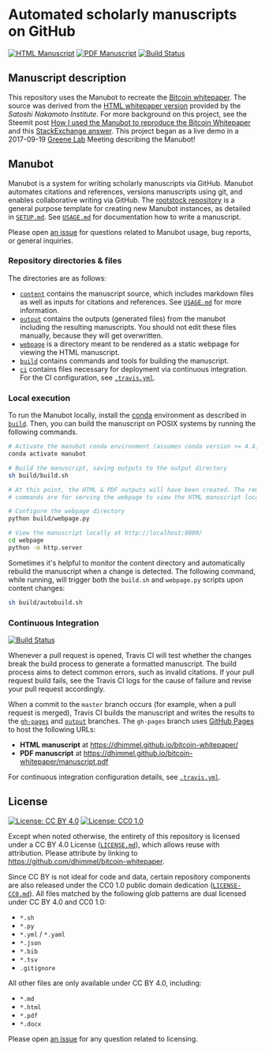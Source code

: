 # Automated scholarly manuscripts on GitHub

<!-- usage note: edit the H1 title above to personalize the manuscript -->

[![HTML Manuscript](https://img.shields.io/badge/manuscript-HTML-blue.svg)](https://dhimmel.github.io/bitcoin-whitepaper/)
[![PDF Manuscript](https://img.shields.io/badge/manuscript-PDF-blue.svg)](https://dhimmel.github.io/bitcoin-whitepaper/manuscript.pdf)
[![Build Status](https://travis-ci.org/dhimmel/bitcoin-whitepaper.svg?branch=master)](https://travis-ci.org/dhimmel/bitcoin-whitepaper)

## Manuscript description

<!-- usage note: edit this section.

This repository is a template manuscript (a.k.a. rootstock).
Actual manuscript instances will clone this repository (see [`SETUP.md`](SETUP.md)) and replace this paragraph with a description of their manuscript.
-->

This repository uses the Manubot to recreate the [Bitcoin whitepaper](https://bitcoin.org/bitcoin.pdf).
The source was derived from the [HTML whitepaper version](http://nakamotoinstitute.org/bitcoin/) provided by the _Satoshi Nakamoto Institute_.
For more background on this project, see the Steemit post [How I used the Manubot to reproduce the Bitcoin Whitepaper](https://steemit.com/manubot/@dhimmel/how-i-used-the-manubot-to-reproduce-the-bitcoin-whitepaper) and this [StackExchange answer](https://bitcoin.stackexchange.com/a/59738/60260 "Answer to Where can I find the Bitcoin white paper in plain text markdown format?").
This project began as a live demo in a 2017-09-19 [Greene Lab](http://www.greenelab.com/) Meeting describing the Manubot!

## Manubot

<!-- usage note: do not edit this section -->

Manubot is a system for writing scholarly manuscripts via GitHub.
Manubot automates citations and references, versions manuscripts using git, and enables collaborative writing via GitHub.
The [rootstock repository](https://git.io/fhQH1) is a general purpose template for creating new Manubot instances, as detailed in [`SETUP.md`](SETUP.md).
See [`USAGE.md`](USAGE.md) for documentation how to write a manuscript.

Please open [an issue](https://git.io/fhQHM) for questions related to Manubot usage, bug reports, or general inquiries.

### Repository directories & files

The directories are as follows:

+ [`content`](content) contains the manuscript source, which includes markdown files as well as inputs for citations and references.
  See [`USAGE.md`](USAGE.md) for more information.
+ [`output`](output) contains the outputs (generated files) from the manubot including the resulting manuscripts.
  You should not edit these files manually, because they will get overwritten.
+ [`webpage`](webpage) is a directory meant to be rendered as a static webpage for viewing the HTML manuscript.
+ [`build`](build) contains commands and tools for building the manuscript.
+ [`ci`](ci) contains files necessary for deployment via continuous integration.
  For the CI configuration, see [`.travis.yml`](.travis.yml).

### Local execution

To run the Manubot locally, install the [conda](https://conda.io) environment as described in [`build`](build).
Then, you can build the manuscript on POSIX systems by running the following commands.

```sh
# Activate the manubot conda environment (assumes conda version >= 4.4)
conda activate manubot

# Build the manuscript, saving outputs to the output directory
sh build/build.sh

# At this point, the HTML & PDF outputs will have been created. The remaining
# commands are for serving the webpage to view the HTML manuscript locally.

# Configure the webpage directory
python build/webpage.py

# View the manuscript locally at http://localhost:8000/
cd webpage
python -m http.server
```

Sometimes it's helpful to monitor the content directory and automatically rebuild the manuscript when a change is detected.
The following command, while running, will trigger both the `build.sh` and `webpage.py` scripts upon content changes:

```sh
sh build/autobuild.sh
```

### Continuous Integration

[![Build Status](https://travis-ci.org/dhimmel/bitcoin-whitepaper.svg?branch=master)](https://travis-ci.org/dhimmel/bitcoin-whitepaper)

Whenever a pull request is opened, Travis CI will test whether the changes break the build process to generate a formatted manuscript.
The build process aims to detect common errors, such as invalid citations.
If your pull request build fails, see the Travis CI logs for the cause of failure and revise your pull request accordingly.

When a commit to the `master` branch occurs (for example, when a pull request is merged), Travis CI builds the manuscript and writes the results to the [`gh-pages`](https://github.com/dhimmel/bitcoin-whitepaper/tree/gh-pages) and [`output`](https://github.com/dhimmel/bitcoin-whitepaper/tree/output) branches.
The `gh-pages` branch uses [GitHub Pages](https://pages.github.com/) to host the following URLs:

+ **HTML manuscript** at https://dhimmel.github.io/bitcoin-whitepaper/
+ **PDF manuscript** at https://dhimmel.github.io/bitcoin-whitepaper/manuscript.pdf

For continuous integration configuration details, see [`.travis.yml`](.travis.yml).

## License

<!--
usage note: edit this section to change the license of your manuscript or source code changes to this repository.
We encourage users to openly license their manuscripts, which is the default as specified below.
-->

[![License: CC BY 4.0](https://img.shields.io/badge/License%20All-CC%20BY%204.0-lightgrey.svg)](http://creativecommons.org/licenses/by/4.0/)
[![License: CC0 1.0](https://img.shields.io/badge/License%20Parts-CC0%201.0-lightgrey.svg)](https://creativecommons.org/publicdomain/zero/1.0/)

Except when noted otherwise, the entirety of this repository is licensed under a CC BY 4.0 License ([`LICENSE.md`](LICENSE.md)), which allows reuse with attribution.
Please attribute by linking to https://github.com/dhimmel/bitcoin-whitepaper.

Since CC BY is not ideal for code and data, certain repository components are also released under the CC0 1.0 public domain dedication ([`LICENSE-CC0.md`](LICENSE-CC0.md)).
All files matched by the following glob patterns are dual licensed under CC BY 4.0 and CC0 1.0:

+ `*.sh`
+ `*.py`
+ `*.yml` / `*.yaml`
+ `*.json`
+ `*.bib`
+ `*.tsv`
+ `.gitignore`

All other files are only available under CC BY 4.0, including:

+ `*.md`
+ `*.html`
+ `*.pdf`
+ `*.docx`

Please open [an issue](https://github.com/dhimmel/bitcoin-whitepaper/issues) for any question related to licensing.
